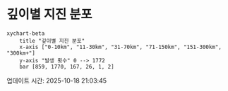 # 깊이별 지진 분포

```mermaid
xychart-beta
    title "깊이별 지진 분포"
    x-axis ["0-10km", "11-30km", "31-70km", "71-150km", "151-300km", "300km+"]
    y-axis "발생 횟수" 0 --> 1772
    bar [859, 1770, 167, 26, 1, 2]
```

업데이트 시간: 2025-10-18 21:03:45
